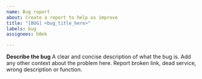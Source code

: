 ```yaml
---
name: Bug report
about: Create a report to help us improve
title: "[BUG] <bug_title_here>"
labels: bug
assignees: h0ek

---
```


**Describe the bug**
A clear and concise description of what the bug is.
Add any other context about the problem here.
Report broken link, dead service, wrong description or function.
